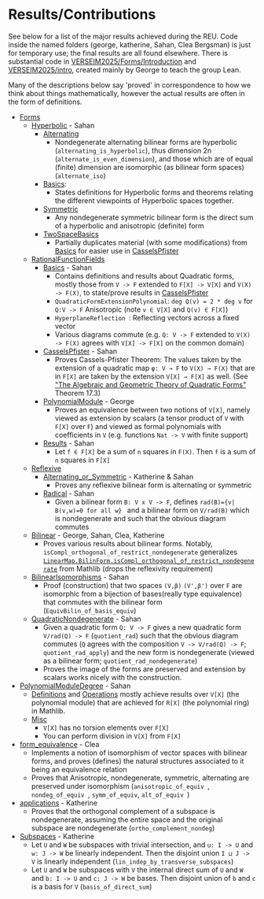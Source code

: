 # Results/Contributions

See below for a list of the major results achieved during the REU. Code inside the named folders (george, katherine, Sahan, Clea Bergsman) is just for temporary use; the final results are all found elsewhere. There is substantial code in [VERSEIM2025/Forms/Introduction](VERSEIM2025/Forms/Introduction) and [VERSEIM2025/intro](VERSEIM2025/intro), created mainly by George to teach the group Lean. 

Many of the descriptions below say 'proved' in correspondence to how we think about things mathematically, however the actual results are often in the form of definitions. 

- [Forms](/VERSEIM2025/Forms)
  - [Hyperbolic](/VERSEIM2025/Forms/Hyperbolic) - Sahan
    - [Alternating](/VERSEIM2025/Forms/Hyperbolic/Alternating.lean)
      - Nondegenerate alternating bilinear forms are hyperbolic (`alternating_is_hyperbolic`), thus dimension 2n (`alternate_is_even_dimension`), and those which are of equal (finite) dimension are isomorphic (as bilinear form spaces)  (`alternate_iso`)
    - [Basics](/VERSEIM2025/Forms/Hyperbolic/Basics.lean): 
      - States definitions for Hyperbolic forms and theorems relating the different viewpoints of Hyperbolic spaces together. 
    - [Symmetric](/VERSEIM2025/Forms/Hyperbolic/Symmetric.lean)
      - Any nondegenerate symmetric bilinear form is the direct sum of a hyperbolic and anisotropic (definite) form
    - [TwoSpaceBasics](/VERSEIM2025/Forms/Hyperbolic/TwoSpaceBasics.lean)
      - Partially duplicates material (with some modifications) from [Basics](/VERSEIM2025/Forms/Hyperbolic/Basics.lean) for easier use in [CasselsPfister](/VERSEIM2025/Forms/RationalFunctionFields/CasselsPfister.lean)
  - [RationalFunctionFields](/VERSEIM2025/Forms/RationalFunctionFields)
    - [Basics](/VERSEIM2025/Forms/RationalFunctionFields/Basics.lean) - Sahan
      - Contains definitions and results about Quadratic forms, mostly those from `V -> F` extended to `F[X] -> V[X]` and `V(X) -> F(X)`, to state/prove results in [CasselsPfister](/VERSEIM2025/Forms/RationalFunctionFields/CasselsPfister.lean)
      - `QuadraticFormExtensionPolynomial`: `deg Q(v) = 2 * deg v` for `Q:V -> F` Anisotropic (note `v ∈ V[X]` and `Q(v) ∈ F[X]`)
      - `HyperplaneReflection `: Reflecting vectors across a fixed vector 
      - Various diagrams commute (e.g. `Q: V -> F` extended to `V(X) -> F(X)` agrees with `V[X] -> F[X]` on the common domain)
    - [CasselsPfister](/VERSEIM2025/Forms/RationalFunctionFields/CasselsPfister.lean) - Sahan
      - Proves Cassels-Pfister Theorem: The values taken by the extension of a quadratic map `φ: V → F` to `V(X) → F(X)` that are in `F[X]` are taken by the extension `V[X] → F[X]` as well. (See ["The Algebraic and Geometric Theory
of Quadratic Forms"](https://www.math.ucla.edu/~merkurev/Book/Kniga-final/Kniga.pdf) Theorem 17.3)
    - [PolynomialModule](/VERSEIM2025/Forms/RationalFunctionFields/PolynomialModule.lean) - George
      - Proves an equivalence between two notions of `V[X]`, namely viewed as extension by scalars (a tensor product of `V` with `F[X]` over `F`) and viewed as formal polynomials with coefficients in `V` (e.g. functions `Nat -> V` with finite support)
    - [Results](/VERSEIM2025/Forms/RationalFunctionFields/Results.lean) - Sahan
      - Let `f ∈ F[X]` be a sum of `n` squares in `F(X)`. Then `f` is a sum of `n` squares in `F[X]`
  - [Reflexive](/VERSEIM2025/Forms/RationalFunctionFields)
    - [Alternating_or_Symmetric](/VERSEIM2025/Forms/Reflexive/Alternating_or_Symmetric.lean) - Katherine & Sahan
      - Proves any reflexive bilinear form is alternating or symmetric
    - [Radical](/VERSEIM2025/Forms/Reflexive/Radical.lean) - Sahan
      - Given a bilinear form `B: V x V -> F`, defines `rad(B)={v| B(v,w)=0 for all w} ` and a bilinear form on `V/rad(B)` which is nondegenerate and such that the obvious diagram commutes
  - [Bilinear](/VERSEIM2025/Forms/Bilinear.lean) - George, Sahan, Clea, Katherine
    - Proves various results about bilinear forms. Notably, `isCompl_orthogonal_of_restrict_nondegenerate` generalizes [`LinearMap.BilinForm.isCompl_orthogonal_of_restrict_nondegenerate`](LinearMap.BilinForm.isCompl_orthogonal_of_restrict_nondegenerate) from Mathlib (drops the reflexivity requirement)
  - [BilinearIsomorphisms](/VERSEIM2025/Forms/BilinearIsomorphisms.lean) - Sahan
    - Proof (construction) that two spaces `(V,β)` `(V',β')` over `F` are isomorphic from a bijection of bases(really type equivalence) that commutes with the bilinear form (`EquivBilin_of_basis_equiv`)
  - [QuadraticNondegenerate](/VERSEIM2025/Forms/BilinearIsomorphisms.lean) - Sahan
    - Given a quadratic form `Q: V -> F` gives a new quadratic form `V/rad(Q) -> F` (`quotient_rad`) such that the obvious diagram commutes (`Q` agrees with the composition `V -> V/rad(Q) -> F`; `quotient_rad_apply`) and the new form is nondegenerate (viewed as a bilinear form; `quotient_rad_nondegenerate`) 
    - Proves the image of the forms are preserved and extension by scalars works nicely with the construction. 
- [PolynomialModuleDegree](/VERSEIM2025/PolynomialModuleDegree) - Sahan
  - [Definitions](/VERSEIM2025/PolynomialModuleDegree/Definitions.lean) and [Operations](/VERSEIM2025/PolynomialModuleDegree/Operations.lean) mostly achieve results over `V[X]` (the polynomial module) that are achieved for `R[X]` (the polynomial ring) in Mathlib. 
  - [Misc](/VERSEIM2025/PolynomialModuleDegree/Misc.lean) 
    - `V[X]` has no torsion elements over `F[X]`
    - You can perform division in `V[X]` from `F[X]`
- [form_equivalence](/VERSEIM2025/form_equivalence.lean) - Clea
  - Implements a notion of isomorphism of vector spaces with bilinear forms, and proves (defines) the natural structures associated to it being an equivalence relation
  - Proves that Anisotropic, nondegenerate, symmetric, alternating are preserved under isomorphism (`anisotropic_of_equiv `, `nondeg_of_equiv `, `symm_of_equiv`, `alt_of_equiv `) 
- [applications](/VERSEIM2025/applications.lean) - Katherine
  - Proves that the orthogonal complement of a subspace is nondegenerate, assuming the entire space and the original subspace are nondegenerate (`ortho_complement_nondeg`)
- [Subspaces](/VERSEIM2025/Subspaces.lean) - Katherine
  - Let `U` and `W` be subspaces with trivial intersection, and `u: I -> U` and `w: J -> W` be linearly independent. Then the disjoint union `I ⊔ J -> V` is linearly independent (`lin_indep_by_transverse_subspaces`)
  - Let `U` and `W` be subspaces with `V` the internal direct sum of `U` and `W` and `b: I -> U` and `c: J -> W` be bases. Then disjoint union of `b` and `c` is a basis for `V` (`basis_of_direct_sum`)

